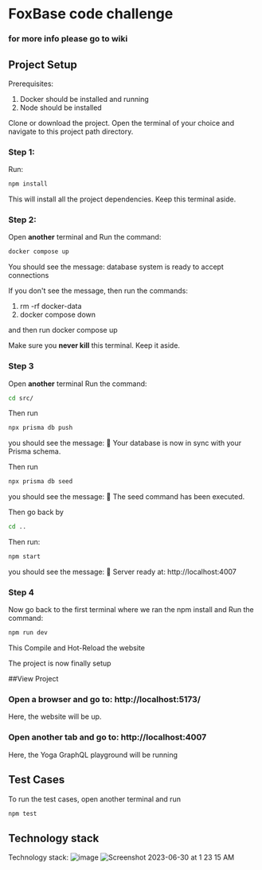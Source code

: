 # FoxBase code challenge
### for more info please go to wiki
## Project Setup
Prerequisites: 
1. Docker should be installed and running
2. Node should be installed

Clone or download the project.
Open the terminal of your choice and navigate to this project path directory.

### Step 1:
Run:
```sh
npm install
```
This will install all the project dependencies.
Keep this terminal aside.

### Step 2:
Open **another** terminal and
Run the command:
```sh
docker compose up
```
You should see the message: database system is ready to accept connections

If you don't see the message, then run the commands:
1. rm -rf docker-data
2. docker compose down

and then run docker compose up

Make sure you **never kill** this terminal. Keep it aside.

### Step 3
Open **another** terminal
Run the command:
```sh
cd src/
```
Then run
```sh
npx prisma db push
```
you should see the message: 🚀  Your database is now in sync with your Prisma schema.

Then run
```sh
npx prisma db seed
```
you should see the message: 🌱  The seed command has been executed.

Then go back by
```sh
cd ..
```

Then run:
```sh
npm start
```
you should see the message: 🚀 Server ready at: http://localhost:4007

### Step 4
Now go back to the first terminal where we ran the npm install
and Run the command:
```sh
npm run dev
```
This Compile and Hot-Reload the website

The project is now finally setup

##View Project
### Open a browser and go to:  http://localhost:5173/
Here, the website will be up.
### Open another tab and go to: http://localhost:4007
Here, the Yoga GraphQL playground will be running

## Test Cases
To run the test cases, open another terminal and run
```sh
npm test
```


## Technology stack
Technology stack:
![image](https://github.com/Tanmesh4/foxbase-code-challenge/assets/49235802/5c03d8c4-badd-4203-8065-91dc6364ed19)
![Screenshot 2023-06-30 at 1 23 15 AM](https://github.com/Tanmesh4/foxbase-code-challenge/assets/49235802/1ab14958-81f9-441d-9921-6370fa1f5074)
